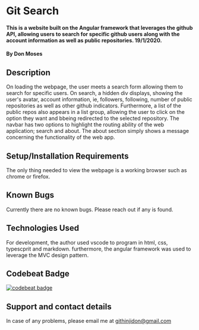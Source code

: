 # Git Search
#### This is a website built on the Angular framework that leverages the github API, allowing users to search for specific github users along with the account information as well as public repositories. 19/1/2020. 
#### By **Don Moses**
## Description
On loading the webpage, the user meets a search form allowing them to search for specific users. On search, a hidden div displays, showing the user's avatar, account information, ie, followers, following, number of public repositories as well as other github indicators. Furthermore, a list of the public repos also appears in a list group, allowing the user to click on the option they want and bbeing redirected to the selected repository. The navbar has two options to highlight the routing ability of the web application; search and about. The about section simply shows a message concerning the functionality of the web app.
## Setup/Installation Requirements
The only thing needed to view the webpage is a working browser such as chrome or firefox.
## Known Bugs
Currently there are no known bugs. Please reach out if any is found.
## Technologies Used
For development, the author used vscode to program in html, css, typescprit and markdown. furthermore, the angular framework was used to leverage the MVC design pattern.
## Codebeat Badge
[![codebeat badge](https://codebeat.co/badges/84a1763b-0be7-4259-9a11-64a8396b562c)](https://codebeat.co/projects/github-com-d0nmoses-git-search-master)
## Support and contact details
In case of any problems, please email me at githinjidon@gmail.com
